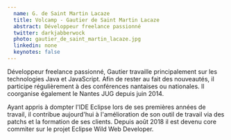 ```yaml
---
  name: G. de Saint Martin Lacaze
  title: Volcamp - Gautier de Saint Martin Lacaze
  abstract: Développeur freelance passionné
  twitter: darkjabberwock
  photo: gautier_de_saint_martin_lacaze.jpg
  linkedin: none
  keynotes: false
---
```

Développeur freelance passionné, Gautier travaille principalement sur les technologies Java et JavaScript. Afin de rester au fait des nouveautés, il participe régulièrement à des conférences nantaises ou nationales. Il coorganise également le Nantes JUG depuis juin 2014.

Ayant appris à dompter l'IDE Eclipse lors de ses premières années de travail, il contribue aujourd'hui à l'amélioration de son outil de travail via des patchs et la formation de ses clients. Depuis août 2018 il est devenu core commiter sur le projet Eclipse Wild Web Developer.
